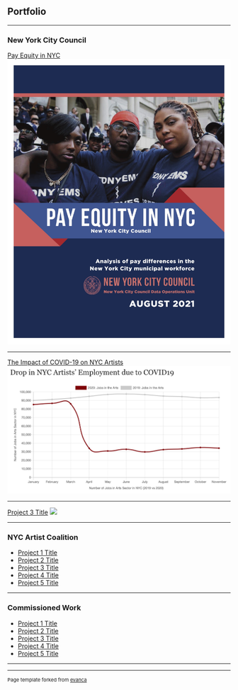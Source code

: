 ## Portfolio

---

### New York City Council

[Pay Equity in NYC](https://council.nyc.gov/data/pay-equity/)
<img src="images/pay-equity-2021.jpg?raw=true"/>

---
[The Impact of COVID-19 on NYC Artists](https://council.nyc.gov/data/artists-covid/)
<img src="images/artist-employment-covid.png?raw=true"/>

---
[Project 3 Title](http://example.com/)
<img src="images/dummy_thumbnail.jpg?raw=true"/>

---

### NYC Artist Coalition

- [Project 1 Title](http://example.com/)
- [Project 2 Title](http://example.com/)
- [Project 3 Title](http://example.com/)
- [Project 4 Title](http://example.com/)
- [Project 5 Title](http://example.com/)

---

### Commissioned Work

- [Project 1 Title](http://example.com/)
- [Project 2 Title](http://example.com/)
- [Project 3 Title](http://example.com/)
- [Project 4 Title](http://example.com/)
- [Project 5 Title](http://example.com/)

---



---
<p style="font-size:11px">Page template forked from <a href="https://github.com/evanca/quick-portfolio">evanca</a></p>
<!-- Remove above link if you don't want to attibute -->

